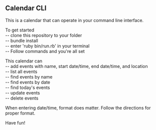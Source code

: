 ## Calendar CLI

This is a calendar that can operate in your command line interface.

To get started  
-- clone this repository to your folder  
-- bundle install  
-- enter 'ruby bin/run.rb' in your terminal  
-- Follow commands and you're all set  

This calendar can  
-- add events with name, start date/time, end date/time, and location  
-- list all events  
-- find events by name  
-- find events by date  
-- find today's events  
-- update events  
-- delete events  

When entering date/time, format does matter. Follow the directions for proper format.

Have fun!
